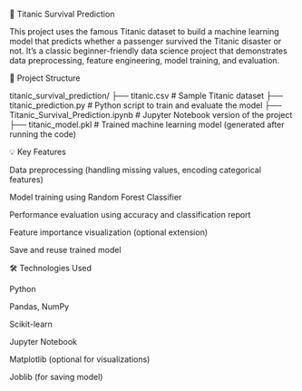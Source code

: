 🚢 Titanic Survival Prediction

This project uses the famous Titanic dataset to build a machine learning model that predicts whether a passenger survived the Titanic disaster or not. It’s a classic beginner-friendly data science project that demonstrates data preprocessing, feature engineering, model training, and evaluation.

📁 Project Structure

titanic_survival_prediction/
├── titanic.csv                        # Sample Titanic dataset
├── titanic_prediction.py             # Python script to train and evaluate the model
├── Titanic_Survival_Prediction.ipynb # Jupyter Notebook version of the project
├── titanic_model.pkl                 # Trained machine learning model (generated after running the code)

💡 Key Features

Data preprocessing (handling missing values, encoding categorical features)

Model training using Random Forest Classifier

Performance evaluation using accuracy and classification report

Feature importance visualization (optional extension)

Save and reuse trained model


🛠 Technologies Used

Python

Pandas, NumPy

Scikit-learn

Jupyter Notebook

Matplotlib (optional for visualizations)

Joblib (for saving model)




